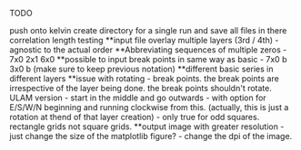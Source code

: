 TODO

push onto kelvin
create directory for a single run and save all files in there
correlation length testing
**input file
overlay multiple layers (3rd / 4th) - agnostic to the actual order
**Abbreviating sequences of multiple zeros - 7x0 2x1 6x0 
**possible to input break points in same way as basic - 7x0 b 3x0 b
(make sure to keep previous notation)
**different basic series in different layers
**issue with rotating - break points. the break points are irrespective of the layer being done. the break points shouldn't rotate. 
ULAM version - start in the middle and go outwards - with option for E/S/W/N beginning and running clockwise from this. (actually, this is just a rotation at thend of that layer creation) - only true for odd squares.
rectangle grids not square grids.
**output image with greater resolution - just change the size of the matplotlib figure? - change the dpi of the image.
